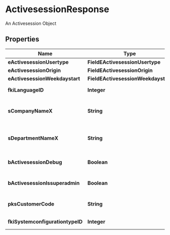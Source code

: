 

# ActivesessionResponse

An Activesession Object

## Properties

| Name | Type | Description | Notes |
|------------ | ------------- | ------------- | -------------|
|**eActivesessionUsertype** | **FieldEActivesessionUsertype** |  |  |
|**eActivesessionOrigin** | **FieldEActivesessionOrigin** |  |  |
|**eActivesessionWeekdaystart** | **FieldEActivesessionWeekdaystart** |  |  |
|**fkiLanguageID** | **Integer** | The unique ID of the Language.  Valid values:  |Value|Description| |-|-| |1|French| |2|English| |  |
|**sCompanyNameX** | **String** | The Name of the Company in the language of the requester |  |
|**sDepartmentNameX** | **String** | The Name of the Department in the language of the requester |  |
|**bActivesessionDebug** | **Boolean** | Whether the active session is in debug or not |  |
|**bActivesessionIssuperadmin** | **Boolean** | Whether the active session is superadmin or not |  |
|**pksCustomerCode** | **String** | The customer code assigned to your account |  |
|**fkiSystemconfigurationtypeID** | **Integer** | The unique ID of the Systemconfigurationtype |  [optional] |



